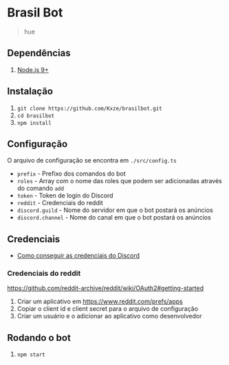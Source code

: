 # Brasil Bot
> hue

## Dependências
1. [Node.js 9+](https://nodejs.org/en/)

## Instalação
1. `git clone https://github.com/Kxze/brasilbot.git`
2. `cd brasilbot`
3. `npm install`

## Configuração
O arquivo de configuração se encontra em `./src/config.ts`

- `prefix` - Prefixo dos comandos do bot
- `roles` - Array com o nome das roles que podem ser adicionadas através do comando `add`
- `token` - Token de login do Discord
- `reddit` - Credenciais do reddit
- `discord.guild` - Nome do servidor em que o bot postará os anúncios
- `discord.channel` - Nome do canal em que o bot postará os anúncios

## Credenciais
- [Como conseguir as credenciais do Discord](https://github.com/reactiflux/discord-irc/wiki/Creating-a-discord-bot-&-getting-a-token)

### Credenciais do reddit
https://github.com/reddit-archive/reddit/wiki/OAuth2#getting-started

1. Criar um aplicativo em https://www.reddit.com/prefs/apps
2. Copiar o client id e client secret para o arquivo de configuração
3. Criar um usuário e o adicionar ao aplicativo como desenvolvedor

## Rodando o bot
1. `npm start`
